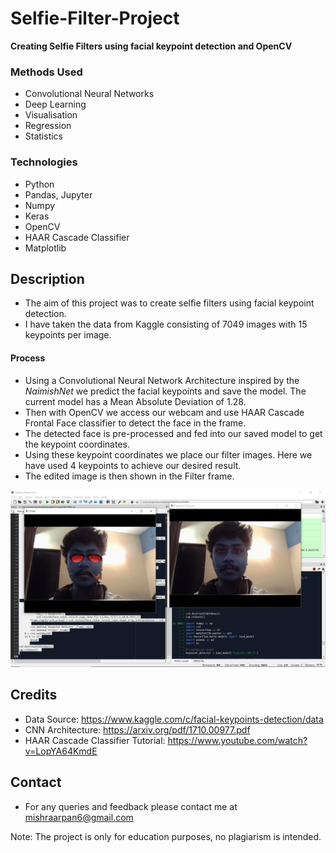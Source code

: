 # Selfie-Filter-Project
<b> Creating Selfie Filters using facial keypoint detection and OpenCV </b>

### Methods Used
* Convolutional Neural Networks
* Deep Learning
* Visualisation
* Regression
* Statistics

### Technologies
* Python
* Pandas, Jupyter
* Numpy
* Keras
* OpenCV
* HAAR Cascade Classifier
* Matplotlib

## Description

* The aim of this project was to create selfie filters using facial keypoint detection.
* I have taken the data from Kaggle consisting of 7049 images with 15 keypoints per image. <br>
#### <b> Process </b>
* Using a Convolutional Neural Network Architecture inspired by the <i> NaimishNet </i> we predict the facial keypoints and save the model. The current model has a Mean Absolute Deviation of 1.28.
* Then with OpenCV we access our webcam and use HAAR Cascade Frontal Face classifier to detect the face in the frame.
* The detected face is pre-processed and fed into our saved model to get the keypoint coordinates.
* Using these keypoint coordinates we place our filter images. Here we have used 4 keypoints to achieve our desired result.
* The edited image is then shown in the Filter frame.

![](Result.png)

## Credits
* Data Source: https://www.kaggle.com/c/facial-keypoints-detection/data
* CNN Architecture: https://arxiv.org/pdf/1710.00977.pdf
* HAAR Cascade Classifier Tutorial: https://www.youtube.com/watch?v=LopYA64KmdE

## Contact
* For any queries and feedback please contact me at mishraarpan6@gmail.com

Note: The project is only for education purposes, no plagiarism is intended.
